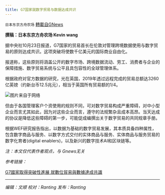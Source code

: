 ```yaml
---
title: G7国家就数字贸易与数据达成共识
---
```

`日本东京方舟农场` [轉載自GNews](https://gnews.org/zh-hans/1612995/)

**撰稿：日本东京方舟农场 Kevin wang**

据中央社10月23日报道，G7国家的贸易首长在伦敦对管理跨境数据使用与数字贸易的原则达成共识。这项突破将使数千亿美元的国际商业自由化。

报道称，这些原则将涵盖公开的数字市场、跨境数据流动、劳工、消费者与企业的保障措施、数字贸易系统与公平且具包容性的全球管理体系。

根据政府对官方数据的研究，光在英国，2019年透过远程完成的贸易总额达3260亿英镑（约新台币12.5兆元），相当于英国所有贸易额的1/4。

![](https://assets.gnews.org/wp-content/uploads/2021/10/2021-10-22t095432z1362658952rc2xeq9k9542819642.jpg)图片来自于网络

但由于各国管理客户个资使用的规则不同，可对数字贸易构成严重障碍，对中小型企业而言尤其如此，因为对这些企业而言，遵守的法规繁杂且成本高昂。当天达成的协议是降低这些障碍的第一步，可能促成编撰出关于数字贸易的共同规章手册。

根据WEF研究报告指出，以数据为基础的数字贸易发展，其本质具备四种属性，包含数字商品与服务、以数字方式交付的实体商品与服务、实体商品与服务贸易的数字化育者(digital enablers)，以及新兴的数字技术AI和区块链等。

*注：本文仅代表作者观点，与 Gnews无关*

*参考链接：*

[G7國家取得突破性進展 就數位貿易與數據達成共識](https://www.cna.com.tw/news/aopl/202110230168.aspx)

* * *

*编辑：文顺 校对：Ranting 发布：Ranting*
